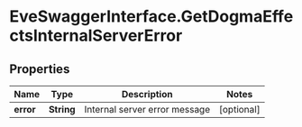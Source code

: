 # EveSwaggerInterface.GetDogmaEffectsInternalServerError

## Properties
Name | Type | Description | Notes
------------ | ------------- | ------------- | -------------
**error** | **String** | Internal server error message | [optional] 


